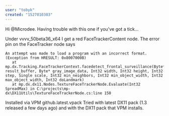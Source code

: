 ```yaml
---
user: "tobyk"
created: "1527010303"
---
```


Hi @Microdee. Having trouble with this one if you've got a tick...

Under vvvv_50beta36_x64 I get a red FaceTrackerContent node.
The error pin on the FaceTracker node says 

```
An attempt was made to load a program with an incorrect format. (Exception from HRESULT: 0x8007000B)
   at mp.dx.Tracking.FaceTrackerContext.facedetect_frontal_surveillance(Byte* result_buffer, Byte* gray_image_data, Int32 width, Int32 height, Int32 step, Single scale, Int32 min_neighbors, Int32 min_object_width, Int32 max_object_width, Int32 doLandmark)
   at mp.dx.dx11.Nodes.TextureFaceTrackerNode.Evaluate(Int32 SpreadMax) in C:\projects\mp-dx\DX11Utils\TextureFaceTrackerNode.cs:line 150
```

Installed via VPM github.latest.vpack
Tried with latest DX11 pack (1.3 released a few days ago) and with the DX11 pack that VPM installs.




